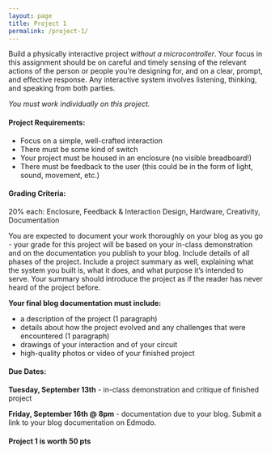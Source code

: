 ```yaml
---
layout: page
title: Project 1
permalink: /project-1/
---
```


Build a physically interactive project *without a microcontroller*. Your focus in this assignment should be on careful and timely sensing of the relevant actions of the person or people you’re designing for, and on a clear, prompt, and effective response. Any interactive system involves listening, thinking, and speaking from both parties.

*You must work individually on this project.*
<br>


#### **Project Requirements:**

+ Focus on a simple, well-crafted interaction
+ There must be some kind of switch
+ Your project must be housed in an enclosure (no visible breadboard!)
+ There must be feedback to the user (this could be in the form of light, sound, movement, etc.) 

#### **Grading Criteria:**

20% each: Enclosure, Feedback & Interaction Design, Hardware, Creativity, Documentation

You are expected to document your work thoroughly on your blog as you go - your grade for this project will be based on your in-class demonstration and on the documentation you publish to your blog. Include details of all phases of the project. Include a project summary as well, explaining what the system you built is, what it does, and what purpose it’s intended to serve. Your summary should introduce the project as if the reader has never heard of the project before.

**Your final blog documentation must include:**

+ a description of the project (1 paragraph)
+ details about how the project evolved and any challenges that were encountered (1 paragraph)
+ drawings of your interaction and of your circuit
+ high-quality photos or video of your finished project


#### **Due Dates:**

**Tuesday, September 13th** - in-class demonstration and critique of finished project

**Friday, September 16th @ 8pm** - documentation due to your blog. Submit a link to your blog documentation on Edmodo.

#### **Project 1 is worth 50 pts**

